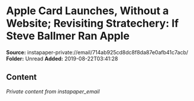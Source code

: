 # Apple Card Launches, Without a Website; Revisiting Stratechery: If Steve Ballmer Ran Apple

**Source:** instapaper-private://email/714ab925cd8dc8f8da87e0afb41c7acb/
**Folder:** Unread
**Added:** 2019-08-22T03:41:28




## Content
*Private content from instapaper_email*
